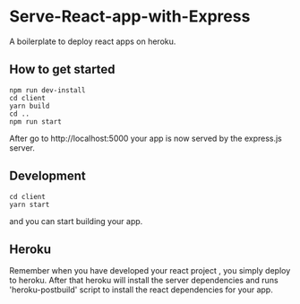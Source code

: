 # Serve-React-app-with-Express

A boilerplate to deploy react apps on heroku.

## How to get started


```
npm run dev-install
cd client
yarn build
cd ..
npm run start

```
After go to http://localhost:5000
your app is now served by the express.js server.

## Development

```
cd client
yarn start

```
and you can start building your app.


## Heroku


Remember when you have developed your react project , you simply deploy to heroku.
After that heroku will install the server dependencies and runs 'heroku-postbuild' 
script to install the react dependencies for your app.


